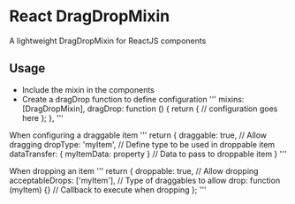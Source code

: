 # React DragDropMixin

A lightweight DragDropMixin for ReactJS components

## Usage

* Include the mixin in the components
* Create a dragDrop function to define configuration
'''
mixins: [DragDropMixin],
dragDrop: function () {
    return {
        // configuration goes here
    };
},
'''

When configuring a draggable item
'''
    return {
        draggable: true, // Allow dragging
        dropType: 'myItem', // Define type to be used in droppable item
        dataTransfer: { myItemData: property } // Data to pass to droppable item
    }
'''

When dropping an item
'''
    return {
        droppable: true, // Allow  dropping
        acceptableDrops: ['myItem'], // Type of draggables to allow
        drop: function (myItem) {} // Callback to execute when dropping
    };
'''